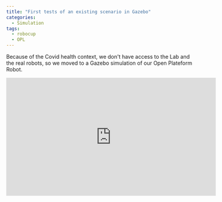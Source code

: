 ```yaml
---
title: "First tests of an existing scenario in Gazebo"
categories:
  - Simulation
tags:
  - robocup
  - OPL
---
```


Because of the Covid health context, we don't have access to the Lab and the real robots, so we moved to a Gazebo simulation of our Open Plateform Robot.  



<iframe width="560" height="315" src="https://www.youtube.com/watch?v=GhoL_x2BohU" frameborder="0" allowfullscreen></iframe>
